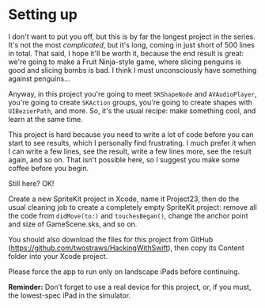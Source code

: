 # Setting up

<!-- YOUTUBE: JNg1kLsttLY -->

I don't want to put you off, but this is by far the longest project in the series. It's not the most *complicated*, but it's long, coming in just short of 500 lines in total. That said, I hope it'll be worth it, because the end result is great: we're going to make a Fruit Ninja-style game, where slicing penguins is good and slicing bombs is bad. I think I must unconsciously have something against penguins…

Anyway, in this project you're going to meet `SKShapeNode` and `AVAudioPlayer`, you're going to create `SKAction` groups, you're going to create shapes with `UIBezierPath`, and more. So, it's the usual recipe: make something cool, and learn at the same time.

This project is hard because you need to write a lot of code before you can start to see results, which I personally find frustrating. I much prefer it when I can write a few lines, see the result, write a few lines more, see the result again, and so on. That isn't possible here, so I suggest you make some coffee before you begin.

Still here? OK!

Create a new SpriteKit project in Xcode, name it Project23, then do the usual cleaning job to create a completely empty SpriteKit project: remove all the code from `didMove(to:)` and `touchesBegan()`, change the anchor point and size of GameScene.sks, and so on.

You should also download the files for this project from GitHub (<https://github.com/twostraws/HackingWithSwift>), then copy its Content folder into your Xcode project.

Please force the app to run only on landscape iPads before continuing.

**Reminder:** Don’t forget to use a real device for this project, or, if you must, the lowest-spec iPad in the simulator.
